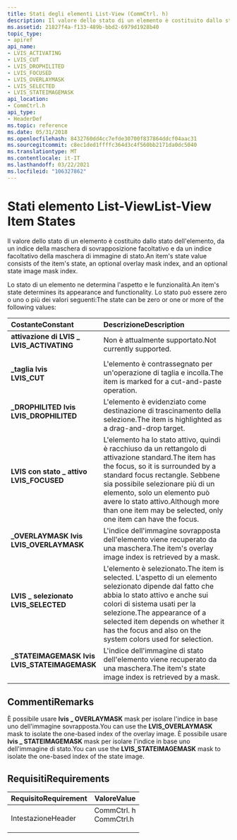 ```yaml
---
title: Stati degli elementi List-View (CommCtrl. h)
description: Il valore dello stato di un elemento è costituito dallo stato dell'elemento, da un indice della maschera di sovrapposizione facoltativo e da un indice facoltativo della maschera di immagine di stato.
ms.assetid: 21827f4a-f133-489b-bbd2-6979d1928b40
topic_type:
- apiref
api_name:
- LVIS_ACTIVATING
- LVIS_CUT
- LVIS_DROPHILITED
- LVIS_FOCUSED
- LVIS_OVERLAYMASK
- LVIS_SELECTED
- LVIS_STATEIMAGEMASK
api_location:
- CommCtrl.h
api_type:
- HeaderDef
ms.topic: reference
ms.date: 05/31/2018
ms.openlocfilehash: 8432760dd4cc7efde30700f837864ddcf04aac31
ms.sourcegitcommit: c8ec1ded1ffffc364d3c4f560bb2171da0dc5040
ms.translationtype: MT
ms.contentlocale: it-IT
ms.lasthandoff: 03/22/2021
ms.locfileid: "106327862"
---
```

# <a name="list-view-item-states"></a><span data-ttu-id="affa8-103">Stati elemento List-View</span><span class="sxs-lookup"><span data-stu-id="affa8-103">List-View Item States</span></span>

<span data-ttu-id="affa8-104">Il valore dello stato di un elemento è costituito dallo stato dell'elemento, da un indice della maschera di sovrapposizione facoltativo e da un indice facoltativo della maschera di immagine di stato.</span><span class="sxs-lookup"><span data-stu-id="affa8-104">An item's state value consists of the item's state, an optional overlay mask index, and an optional state image mask index.</span></span>

<span data-ttu-id="affa8-105">Lo stato di un elemento ne determina l'aspetto e le funzionalità.</span><span class="sxs-lookup"><span data-stu-id="affa8-105">An item's state determines its appearance and functionality.</span></span> <span data-ttu-id="affa8-106">Lo stato può essere zero o uno o più dei valori seguenti:</span><span class="sxs-lookup"><span data-stu-id="affa8-106">The state can be zero or one or more of the following values:</span></span>



| <span data-ttu-id="affa8-107">Costante</span><span class="sxs-lookup"><span data-stu-id="affa8-107">Constant</span></span>                                                                                                                                                                        | <span data-ttu-id="affa8-108">Descrizione</span><span class="sxs-lookup"><span data-stu-id="affa8-108">Description</span></span>                                                                                                                                                          |
|:--------------------------------------------------------------------------------------------------------------------------------------------------------------------------------|:---------------------------------------------------------------------------------------------------------------------------------------------------------------------|
| <span id="LVIS_ACTIVATING"></span><span id="lvis_activating"></span><dl> <span data-ttu-id="affa8-109"><dt>**attivazione di LVIS \_**</dt></span><span class="sxs-lookup"><span data-stu-id="affa8-109"><dt>**LVIS\_ACTIVATING**</dt></span></span> </dl>             | <span data-ttu-id="affa8-110">Non è attualmente supportato.</span><span class="sxs-lookup"><span data-stu-id="affa8-110">Not currently supported.</span></span><br/>                                                                                                                                  |
| <span id="LVIS_CUT"></span><span id="lvis_cut"></span><dl> <span data-ttu-id="affa8-111"><dt>**\_taglia lvis**</dt></span><span class="sxs-lookup"><span data-stu-id="affa8-111"><dt>**LVIS\_CUT**</dt></span></span> </dl>                                  | <span data-ttu-id="affa8-112">L'elemento è contrassegnato per un'operazione di taglia e incolla.</span><span class="sxs-lookup"><span data-stu-id="affa8-112">The item is marked for a cut-and-paste operation.</span></span><br/>                                                                                                         |
| <span id="LVIS_DROPHILITED"></span><span id="lvis_drophilited"></span><dl> <span data-ttu-id="affa8-113"><dt>**\_DROPHILITED lvis**</dt></span><span class="sxs-lookup"><span data-stu-id="affa8-113"><dt>**LVIS\_DROPHILITED**</dt></span></span> </dl>          | <span data-ttu-id="affa8-114">L'elemento è evidenziato come destinazione di trascinamento della selezione.</span><span class="sxs-lookup"><span data-stu-id="affa8-114">The item is highlighted as a drag-and-drop target.</span></span><br/>                                                                                                        |
| <span id="LVIS_FOCUSED"></span><span id="lvis_focused"></span><dl> <span data-ttu-id="affa8-115"><dt>**LVIS con stato \_ attivo**</dt></span><span class="sxs-lookup"><span data-stu-id="affa8-115"><dt>**LVIS\_FOCUSED**</dt></span></span> </dl>                      | <span data-ttu-id="affa8-116">L'elemento ha lo stato attivo, quindi è racchiuso da un rettangolo di attivazione standard.</span><span class="sxs-lookup"><span data-stu-id="affa8-116">The item has the focus, so it is surrounded by a standard focus rectangle.</span></span> <span data-ttu-id="affa8-117">Sebbene sia possibile selezionare più di un elemento, solo un elemento può avere lo stato attivo.</span><span class="sxs-lookup"><span data-stu-id="affa8-117">Although more than one item may be selected, only one item can have the focus.</span></span><br/> |
| <span id="LVIS_OVERLAYMASK"></span><span id="lvis_overlaymask"></span><dl> <span data-ttu-id="affa8-118"><dt>**\_OVERLAYMASK lvis**</dt></span><span class="sxs-lookup"><span data-stu-id="affa8-118"><dt>**LVIS\_OVERLAYMASK**</dt></span></span> </dl>          | <span data-ttu-id="affa8-119">L'indice dell'immagine sovrapposta dell'elemento viene recuperato da una maschera.</span><span class="sxs-lookup"><span data-stu-id="affa8-119">The item's overlay image index is retrieved by a mask.</span></span><br/>                                                                                                    |
| <span id="LVIS_SELECTED"></span><span id="lvis_selected"></span><dl> <span data-ttu-id="affa8-120"><dt>**LVIS \_ selezionato**</dt></span><span class="sxs-lookup"><span data-stu-id="affa8-120"><dt>**LVIS\_SELECTED**</dt></span></span> </dl>                   | <span data-ttu-id="affa8-121">L'elemento è selezionato.</span><span class="sxs-lookup"><span data-stu-id="affa8-121">The item is selected.</span></span> <span data-ttu-id="affa8-122">L'aspetto di un elemento selezionato dipende dal fatto che abbia lo stato attivo e anche sui colori di sistema usati per la selezione.</span><span class="sxs-lookup"><span data-stu-id="affa8-122">The appearance of a selected item depends on whether it has the focus and also on the system colors used for selection.</span></span><br/>             |
| <span id="LVIS_STATEIMAGEMASK"></span><span id="lvis_stateimagemask"></span><dl> <span data-ttu-id="affa8-123"><dt>**\_STATEIMAGEMASK lvis**</dt></span><span class="sxs-lookup"><span data-stu-id="affa8-123"><dt>**LVIS\_STATEIMAGEMASK**</dt></span></span> </dl> | <span data-ttu-id="affa8-124">L'indice dell'immagine di stato dell'elemento viene recuperato da una maschera.</span><span class="sxs-lookup"><span data-stu-id="affa8-124">The item's state image index is retrieved by a mask.</span></span><br/>                                                                                                      |



## <a name="remarks"></a><span data-ttu-id="affa8-125">Commenti</span><span class="sxs-lookup"><span data-stu-id="affa8-125">Remarks</span></span>

<span data-ttu-id="affa8-126">È possibile usare **lvis \_ OVERLAYMASK** mask per isolare l'indice in base uno dell'immagine sovrapposta.</span><span class="sxs-lookup"><span data-stu-id="affa8-126">You can use the **LVIS\_OVERLAYMASK** mask to isolate the one-based index of the overlay image.</span></span> <span data-ttu-id="affa8-127">È possibile usare **lvis \_ STATEIMAGEMASK** mask per isolare l'indice in base uno dell'immagine di stato.</span><span class="sxs-lookup"><span data-stu-id="affa8-127">You can use the **LVIS\_STATEIMAGEMASK** mask to isolate the one-based index of the state image.</span></span>

## <a name="requirements"></a><span data-ttu-id="affa8-128">Requisiti</span><span class="sxs-lookup"><span data-stu-id="affa8-128">Requirements</span></span>



| <span data-ttu-id="affa8-129">Requisito</span><span class="sxs-lookup"><span data-stu-id="affa8-129">Requirement</span></span> | <span data-ttu-id="affa8-130">Valore</span><span class="sxs-lookup"><span data-stu-id="affa8-130">Value</span></span> |
|-------------------|---------------------------------------------------------------------------------------|
| <span data-ttu-id="affa8-131">Intestazione</span><span class="sxs-lookup"><span data-stu-id="affa8-131">Header</span></span><br/> | <dl> <span data-ttu-id="affa8-132"><dt>CommCtrl. h</dt></span><span class="sxs-lookup"><span data-stu-id="affa8-132"><dt>CommCtrl.h</dt></span></span> </dl> |



 

 





